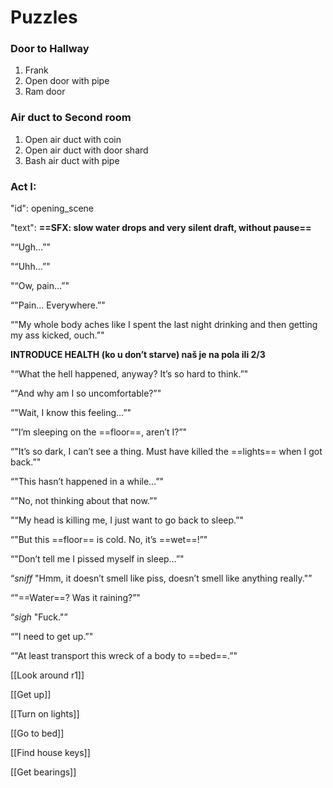 # Puzzles

### Door to Hallway
1. Frank
2. Open door with pipe
3. Ram door
### Air duct to Second room

1. Open air duct with coin
2. Open air duct with door shard
3. Bash air duct with pipe


### Act I:

"id": opening_scene

"text":
**==**SFX**: slow water drops and very silent draft, without pause==**

"“Ugh…”"

"“Uhh…”"

"“Ow, pain…”"

“"Pain… Everywhere.”"

“"My whole body aches like I spent the last night drinking and then getting my ass kicked, ouch.”"

**INTRODUCE HEALTH (ko u don’t starve) naš je na pola ili 2/3**

"“What the hell happened, anyway? It’s so hard to think.”"

“"And why am I so uncomfortable?”"

“"Wait, I know this feeling…”"

“"I’m sleeping on the ==floor==, aren’t I?”"

“"It’s so dark, I can’t see a thing. Must have killed the ==lights== when I got back.”"

“"This hasn’t happened in a while…”"

“"No, not thinking about that now.”"

"“My head is killing me, I just want to go back to sleep.”"

“"But this ==floor== is cold. No, it’s ==wet==!”"

“"Don’t tell me I pissed myself in sleep…”"

“*sniff* "Hmm, it doesn’t smell like piss, doesn’t smell like anything really."”

“"==Water==? Was it raining?”"

“*sigh* "Fuck."”

“"I need to get up.”"

“"At least transport this wreck of a body to ==bed==.”"

[[Look around r1]]

[[Get up]]

[[Turn on lights]]

[[Go to bed]]

[[Find house keys]]

[[Get bearings]]
